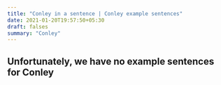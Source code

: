 ```yaml
---
title: "Conley in a sentence | Conley example sentences"
date: 2021-01-20T19:57:50+05:30
draft: falses
summary: "Conley"
---
```

## Unfortunately, we have no example sentences for Conley                 
